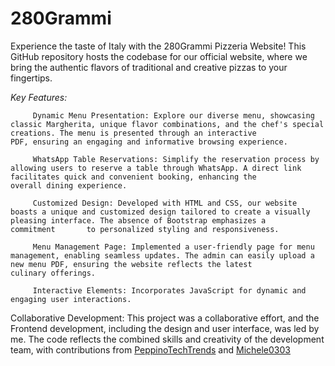 <h1> 280Grammi </h1>

Experience the taste of Italy with the 280Grammi Pizzeria Website! This GitHub repository hosts the codebase for our official website, where we bring the authentic flavors of traditional and creative pizzas to your fingertips.

*Key Features:*

         Dynamic Menu Presentation: Explore our diverse menu, showcasing classic Margherita, unique flavor combinations, and the chef's special creations. The menu is presented through an interactive             PDF, ensuring an engaging and informative browsing experience.

         WhatsApp Table Reservations: Simplify the reservation process by allowing users to reserve a table through WhatsApp. A direct link facilitates quick and convenient booking, enhancing the                 overall dining experience.

         Customized Design: Developed with HTML and CSS, our website boasts a unique and customized design tailored to create a visually pleasing interface. The absence of Bootstrap emphasizes a                  commitment       to personalized styling and responsiveness.

         Menu Management Page: Implemented a user-friendly page for menu management, enabling seamless updates. The admin can easily upload a new menu PDF, ensuring the website reflects the latest                culinary offerings.
    
         Interactive Elements: Incorporates JavaScript for dynamic and engaging user interactions.

Collaborative Development:
This project was a collaborative effort, and the Frontend development, including the design and user interface, was led by me. The code reflects the combined skills and creativity of the development team, with contributions from [PeppinoTechTrends](https://github.com/PeppinoTechTrends) and [Michele0303](https://github.com/Michele0303)
